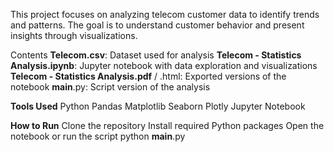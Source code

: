 This project focuses on analyzing telecom customer data to identify trends and patterns. The goal is to understand customer behavior and present insights through visualizations.

Contents
**Telecom.csv**: Dataset used for analysis
**Telecom - Statistics Analysis.ipynb**: Jupyter notebook with data exploration and visualizations
**Telecom - Statistics Analysis.pdf** / .html: Exported versions of the notebook
__main__.py: Script version of the analysis

**Tools Used**
Python
Pandas
Matplotlib
Seaborn
Plotly
Jupyter Notebook

**How to Run**
Clone the repository
Install required Python packages
Open the notebook or run the script
    python __main__.py
